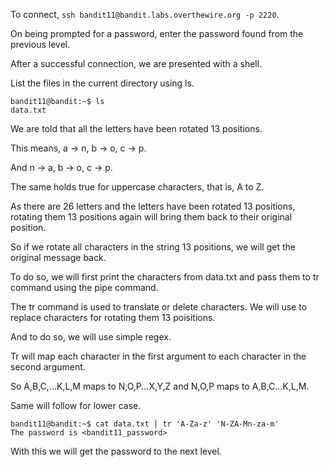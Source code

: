To connect, `ssh bandit11@bandit.labs.overthewire.org -p 2220`.

On being prompted for a password, enter the password found from the previous level.

After a successful connection, we are presented with a shell.

List the files in the current directory using ls.

```
bandit11@bandit:~$ ls
data.txt
```

We are told that all the letters have been rotated 13 positions.

This means, a -> n, b -> o, c -> p.

And n -> a, b -> o, c -> p.

The same holds true for uppercase characters, that is, A to Z.


As there are 26 letters and the letters have been rotated 13 positions, rotating them 13 positions again will bring them back to their original position.

So if we rotate all characters in the string 13 positions, we will get the original message back.

To do so, we will first print the characters from data.txt and pass them to tr command using the pipe command.

The tr command is used to translate or delete characters. We will use to replace characters for rotating them 13 poisitions.

And to do so, we will use simple regex.

Tr will map each character in the first argument to each character in the second argument.

So A,B,C,...K,L,M maps to N,O,P...X,Y,Z and N,O,P maps to A,B,C...K,L,M.

Same will follow for lower case.

```
bandit11@bandit:~$ cat data.txt | tr 'A-Za-z' 'N-ZA-Mn-za-m'
The password is <bandit11_password>
```

With this we will get the password to the next level.